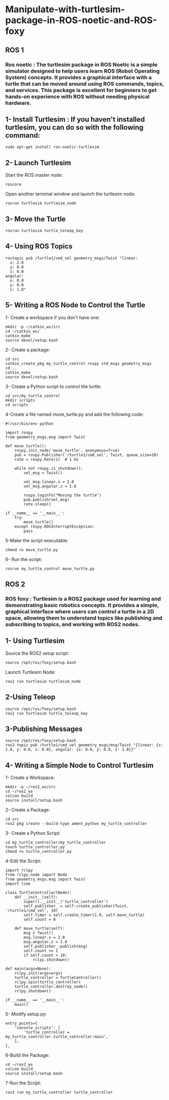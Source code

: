 # Manipulate-with-turtlesim-package-in-ROS-noetic-and-ROS-foxy
## ROS 1
### Ros noetic : The turtlesim package in ROS Noetic is a simple simulator designed to help users learn ROS (Robot Operating System) concepts. It provides a graphical interface with a turtle that can be moved around using ROS commands, topics, and services. This package is excellent for beginners to get hands-on experience with ROS without needing physical hardware.

## 1- Install Turtlesim : If you haven't installed turtlesim, you can do so with the following command:
```
sudo apt-get install ros-noetic-turtlesim

```

## 2- Launch Turtlesim 

Start the ROS master node:

```
roscore
```
Open another terminal window and launch the turtlesim node:

```
rosrun turtlesim turtlesim_node

```
## 3- Move the Turtle
```
rosrun turtlesim turtle_teleop_key

```

## 4- Using ROS Topics
```
rostopic pub /turtle1/cmd_vel geometry_msgs/Twist "linear:
  x: 2.0
  y: 0.0
  z: 0.0
angular:
  x: 0.0
  y: 0.0
  z: 1.8"

```

## 5- Writing a ROS Node to Control the Turtle

1- Create a workspace if you don't have one:
```
mkdir -p ~/catkin_ws/src
cd ~/catkin_ws/
catkin_make
source devel/setup.bash
```

2- Create a package:
```
cd src
catkin_create_pkg my_turtle_control rospy std_msgs geometry_msgs
cd ..
catkin_make
source devel/setup.bash

```
3- Create a Python script to control the turtle:
```
cd src/my_turtle_control
mkdir scripts
cd scripts
```

4-Create a file named move_turtle.py and add the following code:
```
#!/usr/bin/env python

import rospy
from geometry_msgs.msg import Twist

def move_turtle():
    rospy.init_node('move_turtle', anonymous=True)
    pub = rospy.Publisher('/turtle1/cmd_vel', Twist, queue_size=10)
    rate = rospy.Rate(1)  # 1 Hz

    while not rospy.is_shutdown():
        vel_msg = Twist()

        vel_msg.linear.x = 2.0
        vel_msg.angular.z = 1.8

        rospy.loginfo("Moving the turtle")
        pub.publish(vel_msg)
        rate.sleep()

if __name__ == '__main__':
    try:
        move_turtle()
    except rospy.ROSInterruptException:
        pass

```

5-Make the script executable:
```
chmod +x move_turtle.py

```
6- Run the script:
```
rosrun my_turtle_control move_turtle.py

```

## ROS 2 
### ROS foxy : Turtlesim is a ROS2 package used for learning and demonstrating basic robotics concepts. It provides a simple, graphical interface where users can control a turtle in a 2D space, allowing them to understand topics like publishing and subscribing to topics, and working with ROS2 nodes.

## 1- Using Turtlesim

Source the ROS2 setup script:
```
source /opt/ros/foxy/setup.bash
```

Launch Turtlesim Node:
```
ros2 run turtlesim turtlesim_node
```

## 2-Using Teleop
```
source /opt/ros/foxy/setup.bash
ros2 run turtlesim turtle_teleop_key
```

## 3-Publishing Messages

```
source /opt/ros/foxy/setup.bash
ros2 topic pub /turtle1/cmd_vel geometry_msgs/msg/Twist "{linear: {x: 2.0, y: 0.0, z: 0.0}, angular: {x: 0.0, y: 0.0, z: 1.8}}"
```

## 4- Writing a Simple Node to Control Turtlesim

1- Create a Workspace:

```
mkdir -p ~/ros2_ws/src
cd ~/ros2_ws
colcon build
source install/setup.bash
```

2- Create a Package:

```
cd src
ros2 pkg create --build-type ament_python my_turtle_controller
```

3- Create a Python Script:

```
cd my_turtle_controller/my_turtle_controller
touch turtle_controller.py
chmod +x turtle_controller.py
```

4-Edit the Script:

```
import rclpy
from rclpy.node import Node
from geometry_msgs.msg import Twist
import time

class TurtleController(Node):
    def __init__(self):
        super().__init__('turtle_controller')
        self.publisher_ = self.create_publisher(Twist, '/turtle1/cmd_vel', 10)
        self.timer = self.create_timer(1.0, self.move_turtle)
        self.count = 0

    def move_turtle(self):
        msg = Twist()
        msg.linear.x = 2.0
        msg.angular.z = 1.8
        self.publisher_.publish(msg)
        self.count += 1
        if self.count > 10:
            rclpy.shutdown()

def main(args=None):
    rclpy.init(args=args)
    turtle_controller = TurtleController()
    rclpy.spin(turtle_controller)
    turtle_controller.destroy_node()
    rclpy.shutdown()

if __name__ == '__main__':
    main()
```

5- Modify setup.py:

```
entry_points={
    'console_scripts': [
        'turtle_controller = my_turtle_controller.turtle_controller:main',
    ],
},
```

6-Build the Package:

```
cd ~/ros2_ws
colcon build
source install/setup.bash
```
7-Run the Script:

```
ros2 run my_turtle_controller turtle_controller

```

